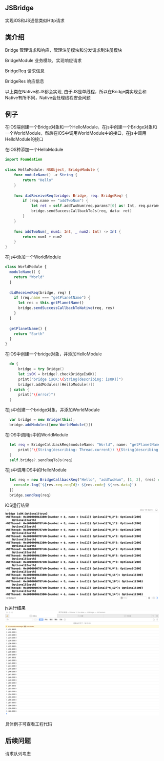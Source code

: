 ## JSBridge

实现iOS和JS通信类似Http请求

## 类介绍
Bridge 管理请求和响应，管理注册模块和分发请求到注册模块

BridgeModule 业务模块，实现响应请求

BridgeReq 请求信息

BridgeRes 响应信息

以上类在Native和JS都会实现, 由于JS是单线程，所以在Bridge类实现会和Native有所不同，Native会处理线程安全问题


## 例子
在iOS端创建一个Bridge对象和一个HelloModule，在js中创建一个Bridge对象和一个WorldModule，然后在iOS中调用WorldModule中的接口，在js中调用HelloModule的接口

在iOS种添加一个HelloModule
```swift
import Foundation

class HelloModule: NSObject, BridgeModule {
    func moduleName() -> String {
        return "Hello"
    }
    
    func didReceiveReq(bridge: Bridge, req: BridgeReq) {
        if (req.name == "addTwoNum") {
            let ret = self.addTwoNum(req.params?[0] as! Int, req.params?[1] as! Int)
            bridge.sendSuccessCallbackToJs(req, data: ret)
        }
    }
    
    func addTwoNum(_ num1: Int, _ num2: Int) -> Int {
        return num1 + num2
    }
}
```

在js中添加一个WorldModule
```js
class WorldModule {
  moduleName() {
    return "World"
  }

  didReceiveReq(bridge, req) {
    if (req.name === "getPlanetName") {
      let res = this.getPlanetName()
      bridge.sendSuccessCallbackToNative(req, res)
    }
  }

  getPlanetName() {
    return "Earth"
  }
}
```

在iOS中创建一个bridge对象，并添加HelloModule
```swift
  do {
      bridge = try Bridge()
      let isOK = bridge?.checkBridgeIsOK()
      print("bridge isOK:\(String(describing: isOK))")
      bridge?.addModules([HelloModule()])
  } catch {
      print("\(error)")
  }
```

在js中创建一个bridge对象，并添加WorldModule
```js
  var bridge = new Bridge(this);
  bridge.addModules([new WorldModule()])
```

在iOS中调用js中的WorldModule
```swift
  let req = BridgeCallbackReq(moduleName: "World", name: "getPlanetName", params: nil) { res in
      print("\(String(describing: Thread.current)) \(String(describing: res.req.reqId)): \(String(describing: res.code?.rawValue)) \(String(describing: res.data))")
  }
  self.bridge?.sendReqToJs(req)
```

在js中调用iOS中的HelloModule
```js
  let req = new BridgeCallbackReq("Hello", "addTwoNum", [1, 2], (res) => {
    console.log(`${res.req.reqId}: ${res.code} ${res.data}`)
  })
  bridge.sendReq(req)
```

iOS运行结果
![iOS](Images/iOS_Result.jpg)

js运行结果
![Js](Images/Js_Result.jpg)

具体例子可查看工程代码

## 后续问题
请求队列考虑